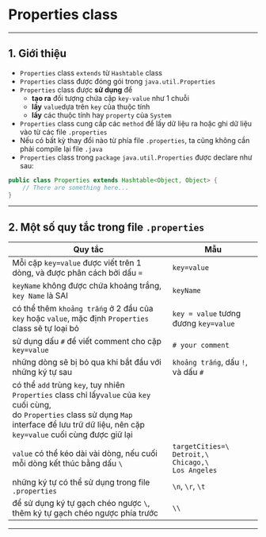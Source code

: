 # Properties class
________________________________________________________________________________
## 1. Giới thiệu
* `Properties` class `extends` từ `Hashtable` class
* `Properties` class được đóng gói trong `java.util.Properties`
* `Properties` class được **sử dụng** để
  * __tạo ra__ đối tượng chứa cặp `key-value` như 1 chuỗi
  * __lấy__ `value`dựa trên `key` của thuộc tính
  * __lấy__ các thuộc tính hay `property` của `System`
* `Properties` class cung cấp các `method` để lấy dữ liệu ra hoặc ghi dữ liệu vào từ các file `.properties`
* Nếu có bất kỳ thay đổi nào từ phía file `.properties`, ta cũng không cần phải compile lại file `.java`
* `Properties` class trong `package` `java.util.Properties` được declare như sau:

```java
public class Properties extends Hashtable<Object, Object> {
    // There are something here...
}
```
________________________________________________________________________________
## 2. Một số quy tắc trong file `.properties`
|Quy tắc|Mẫu|
|-------------|--------|
|Mỗi cặp `key=value` được viết trên 1 dòng, và được phân cách bởi dấu `=`|`key=value`|
|`keyName` không được chứa khoảng trắng, `key Name` là SAI|`keyName`|
|có thể thêm `khoảng trắng` ở 2 đầu của `key` hoặc `value`, mặc định `Properties` class sẽ tự loại bỏ|` key = value ` tương đương `key=value`|
|sử dụng dấu `#` để viết comment cho cặp `key=value`|`# your comment`|
|những dòng sẽ bị bỏ qua khi bắt đầu với những ký tự sau |`khoảng trắng`, dấu `!`, và dấu `#`|
|có thể `add` trùng `key`, tuy nhiên `Properties` class chỉ lấy`value` của `key` cuối cùng, <br />do `Properties` class sử dụng `Map` interface để lưu trữ dữ liệu, nên cặp `key=value` cuối cùng được giữ lại||
|`value` có thể kéo dài vài dòng, nếu cuối mỗi dòng kết thúc bằng dấu `\` |`targetCities=\`<br />`Detroit,\`<br />`Chicago,\`<br />`Los Angeles`|
|những ký tự có thể sử dụng trong file `.properties`|`\n`, `\r`, `\t`|
|để sử dụng ký tự gạch chéo ngược `\`, thêm ký tự gạch chéo ngược phía trước| `\\`|

________________________________________________________________________________




